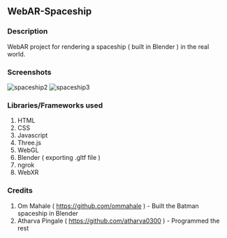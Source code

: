 ## WebAR-Spaceship 

### Description 
WebAR project for rendering a spaceship ( built in Blender ) in the real world. 

### Screenshots 

![spaceship2](https://user-images.githubusercontent.com/76089814/150276191-e462f0b8-8434-4760-94a9-d2281f55e586.jpeg)
![spaceship3](https://user-images.githubusercontent.com/76089814/150276194-593978c9-c304-441c-9425-0c0d5058bd4e.jpeg)

### Libraries/Frameworks used 
1. HTML 
2. CSS 
3. Javascript 
4. Three.js
5. WebGL
6. Blender ( exporting .gltf file ) 
7. ngrok
8. WebXR 

### Credits 
1. Om Mahale ( https://github.com/ommahale ) - Built the Batman spaceship in Blender
2. Atharva Pingale ( https://github.com/atharva0300 ) - Programmed the rest  
